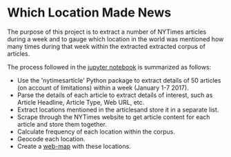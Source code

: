 # Which Location Made News

The purpose of this project is to extract a number of NYTimes articles during a week and to gauge which location in the world was mentioned how many times during that week within the extracted extracted corpus of articles.

The process followed in the [jupyter notebook](https://github.com/ManushiM/WhichLocationMadeNews/blob/master/NYTimes_Test_January50.ipynb) is summarized as follows:
* Use the 'nytimesarticle' Python package to extract details of 50 articles (on account of limitations) within a week (January 1-7 2017).
* Parse the details of each article to extract details of interest, such as Article Headline, Article Type, Web URL, etc.
* Extract locations mentioned in the articlesand store it in a separate list.
* Scrape through the NYTimes website to get article content for each article and store them together.
* Calculate frequency of each location within the corpus.
* Geocode each location.
* Create a [web-map](https://manushim.github.io/WhichLocationMadeNews/mymap) with these locations.
